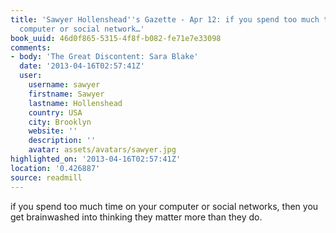 ```yaml
---
title: 'Sawyer Hollenshead''s Gazette - Apr 12: if you spend too much time on your
  computer or social network…'
book_uuid: 46d0f865-5315-4f8f-b082-fe71e7e33098
comments:
- body: 'The Great Discontent: Sara Blake'
  date: '2013-04-16T02:57:41Z'
  user:
    username: sawyer
    firstname: Sawyer
    lastname: Hollenshead
    country: USA
    city: Brooklyn
    website: ''
    description: ''
    avatar: assets/avatars/sawyer.jpg
highlighted_on: '2013-04-16T02:57:41Z'
location: '0.426887'
source: readmill
---
```


if you spend too much time on your computer or social networks, then you get brainwashed into thinking they matter more than they do.
